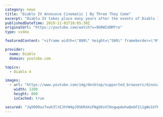 ```yaml
---
category: news
title: "Diablo IV Announce Cinematic | By Three They Come"
excerpt: "Diablo IV takes place many years after the events of Diablo III, after millions have been slaughtered by the actions of the High ..."
publishedDateTime: 2019-11-01T18:05:30Z
originalUrl: "https://youtube.com/watch?v=9bRWIdOMfro"
type: video

featuredContent: "<iframe width=\"800\" height=\"500\" frameborder=\"0\" src=\"https://www.youtube.com/embed/9bRWIdOMfro\" allow=\"accelerometer; autoplay; encrypted-media; gyroscope; picture-in-picture\" allowfullscreen></iframe>"

provider:
  name: Diablo
  domain: youtube.com

topics:
  - Diablo 4

images:
  - url: "https://www.youtube.com/img/desktop/supported_browsers/dinosaur.png"
    width: 1200
    height: 800
    isCached: true

secured: "JqV0O9azfxwh3ltEJhYW4pJ9SKRd4sFNg9XsVlRogwpAohwQekF2i1gWo1XfLCIcpSxB7v58/NiBQVNCrr+mk1H9wBdNpXuP+ksLHFaZY31OzIsP7jRn7ePd5c+wiJ8N9b7zrJfSV3pMCa+HyGbtJzkSNYM1RQE0q89aVW/4NqgZTLuisY7ABLJbTvap6SompjPYpDdVK3MV5Rv9HNOsykDa/ofcUYbOsML+fC8Cmr6HZl5bDxWrhfgDnTMk1etsNoi6bbRUr/y33Z8C/qPIKwOY9QjYW2L/2QEMiFAwdqlZlZrUDfzepSwBv7xrdMhWVWJ9tUoa66+9bVFtxuvEjmorMqtSOIXgpVx+78/NxUAWeu0idfZrj89dG1/DdajxztlEeUac3BtlK7QfslbRLFnQrRtGkd3vsMH1CAOLVOJ3yGlNvlivuIZxmhrcOGYq;1M0BlF1t1I4hHnRRbPPRWg=="
---
```


